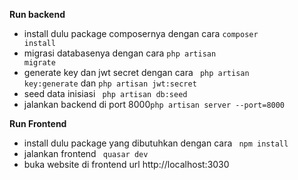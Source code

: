 **Run backend**
- install dulu package composernya dengan cara <code>composer install</code>
- migrasi databasenya dengan cara <code>php artisan migrate</code>
- generate key dan jwt secret dengan cara <code> php artisan key:generate</code> dan <code>php artisan jwt:secret</code>
- seed data inisiasi <code> php artisan db:seed</code>
- jalankan backend di port 8000<code>php artisan server --port=8000 </code>

**Run Frontend**
- install dulu package yang dibutuhkan dengan cara <code> npm install </code>
- jalankan frontend <code> quasar dev</code>
- buka website di frontend url http://localhost:3030
